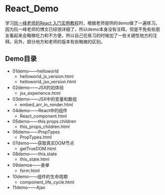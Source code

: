 # React_Demo

学习[阮一峰老师的React 入门实例教程](http://www.ruanyifeng.com/blog/2015/03/react.html)时，根据老师提供的demo做了一遍练习。因为阮一峰老师的博文已经很详细了，所以demo本身没有注释。但是不免有些朋友看起来会略微吃力和不方便，所以自己在练习的时候加了一些关键性地方的注释。另外，部分地方和老师的版本有些略微的区别。

## Demo目录

- 01demo——helloworld
    + helloworld_js_version.html
    + helloworld_jsx_version.html
- 02demo——JSX的初体验
    + jsx_experience.html
- 03demo——JSX中的变量和数组
    + embed_arr_in_render.html
- 04demo——React中的组件
    + React_component.html
- 05demo——this.props.children
    + this_props_children.html
- 06demo——PropTypes
    + PropTypes.html
- 07demo——获取真实DOM节点
    + getTrueDOM.html
- 08demo——this.state
    + this_state.html
- 09demoe——表单
    + form.html
- 10demo——组件的生命周期
    + component_life_cycle.html
- 11demo——Ajax